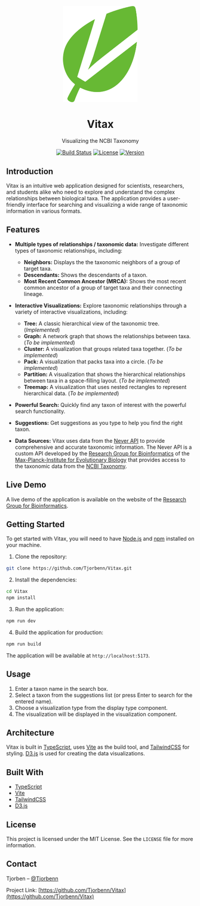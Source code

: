 <div align="center">
  <img src="public/images/logo.svg" alt="Vitax Logo" width="200"/>
  <h1 align="center">Vitax</h1>
  <p align="center">
    Visualizing the NCBI Taxonomy
  </p>
  <p align="center">
    <a href="https://github.com/Tjorbenn/Vitax/actions/workflows/Build.yml"><img src="https://github.com/Tjorbenn/Vitax/actions/workflows/Build.yml/badge.svg" alt="Build Status"></a>
    <a href="https://github.com/Tjorbenn/Vitax/blob/main/LICENSE"><img src="https://img.shields.io/github/license/Tjorbenn/Vitax" alt="License"></a>
    <a href="https://github.com/Tjorbenn/Vitax/releases"><img src="https://img.shields.io/github/v/release/Tjorbenn/Vitax" alt="Version"></a>
  </p>
</div>

## Introduction

Vitax is an intuitive web application designed for scientists, researchers, and students alike who need to explore and understand the complex relationships between biological taxa. The application provides a user-friendly interface for searching and visualizing a wide range of taxonomic information in various formats.

## Features

- **Multiple types of relationships / taxonomic data:** Investigate different types of taxonomic relationships, including:
  - **Neighbors:** Displays the the taxonomic neighbors of a group of target taxa.
  - **Descendants:** Shows the descendants of a taxon.
  - **Most Recent Common Ancestor (MRCA):** Shows the most recent common ancestor of a group of target taxa and their connecting lineage.

- **Interactive Visualizations:** Explore taxonomic relationships through a variety of interactive visualizations, including:
  - **Tree:** A classic hierarchical view of the taxonomic tree. (_Implemented_)
  - **Graph:** A network graph that shows the relationships between taxa. (_To be implemented_)
  - **Cluster:** A visualization that groups related taxa together. (_To be implemented_)
  - **Pack:** A visualization that packs taxa into a circle. (_To be implemented_)
  - **Partition:** A visualization that shows the hierarchical relationships between taxa in a space-filling layout. (_To be implemented_)
  - **Treemap:** A visualization that uses nested rectangles to represent hierarchical data. (_To be implemented_)
- **Powerful Search:** Quickly find any taxon of interest with the powerful search functionality.
- **Suggestions:** Get suggestions as you type to help you find the right taxon.
- **Data Sources:** Vitax uses data from the [Never API](https://neighbors.evolbio.mpg.de) to provide comprehensive and accurate taxonomic information. The Never API is a custom API developed by the [Research Group for Bioinformatics](https://neighbors.evolbio.mpg.de) of the [Max-Planck-Institute for Evolutionary Biology](https://www.evolbio.mpg.de) that provides access to the taxonomic data from the [NCBI Taxonomy](https://www.ncbi.nlm.nih.gov/taxonomy).

## Live Demo

A live demo of the application is available on the website of the [Research Group for Bioinformatics](https://neighbors.evolbio.mpg.de/vitax).

## Getting Started

To get started with Vitax, you will need to have [Node.js](https://nodejs.org/) and [npm](https://www.npmjs.com/) installed on your machine.

1.  Clone the repository:

```bash
git clone https://github.com/Tjorbenn/Vitax.git
```

2.  Install the dependencies:

```bash
cd Vitax
npm install
```

3.  Run the application:

```bash
npm run dev
```

4. Build the application for production:

```bash
npm run build
```

The application will be available at `http://localhost:5173`.

## Usage

1.  Enter a taxon name in the search box.
2.  Select a taxon from the suggestions list (or press Enter to search for the entered name).
3.  Choose a visualization type from the display type component.
4.  The visualization will be displayed in the visualization component.

## Architecture

Vitax is built in [TypeScript](https://www.typescriptlang.org/), uses [Vite](https://vite.dev) as the build tool, and [TailwindCSS](https://tailwindcss.com/) for styling. [D3.js](https://d3js.org/) is used for creating the data visualizations.

## Built With

- [TypeScript](https://www.typescriptlang.org/)
- [Vite](https://vite.dev/)
- [TailwindCSS](https://tailwindcss.com/)
- [D3.js](https://d3js.org/)

## License

This project is licensed under the MIT License. See the `LICENSE` file for more information.

## Contact

Tjorben – [@Tjorbenn](https://github.com/Tjorbenn)

Project Link: [https://github.com/Tjorbenn/Vitax](https://github.com/Tjorbenn/Vitax)
